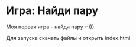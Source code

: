 # Игра: Найди пару

Моя первая игра - найди пару :-)))

Для запуска скачать файлы и открыть index.html
